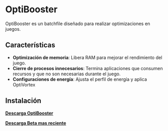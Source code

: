 # OptiBooster

OptiBooster es un batchfile diseñado para realizar optimizaciones en juegos.
## Características

- **Optimización de memoria**: Libera RAM para mejorar el rendimiento del juego.
- **Cierre de procesos innecesarios**: Termina aplicaciones que consumen recursos y que no son necesarias durante el juego.
- **Configuraciones de energía**: Ajusta el perfil de energía y aplica OptiVortex

## Instalación

[**Descarga OptiBooster**](https://github.com/OptiStudioXD/OptiBooster/releases)

[**Descarga Beta mas reciente**](https://github.com/OptiStudioXD/OptiBooster/releases/download/beta2.0/OptiBooster.2.0Beta2,zip)
